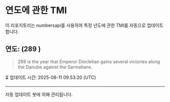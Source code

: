 
# 연도에 관한 TMI

이 리포지토리는 numbersapi를 사용하여 특정 년도에 관한 TMI를 자동으로 업데이트합니다.

## 연도: (289 )
> 289 is the year that Emperor Diocletian gains several victories along the Danube against the Sarmatians.

⏳ 업데이트 시간: 2025-08-11 09:53:20 (UTC)

---
자동 업데이트 봇에 의해 관리됩니다.
